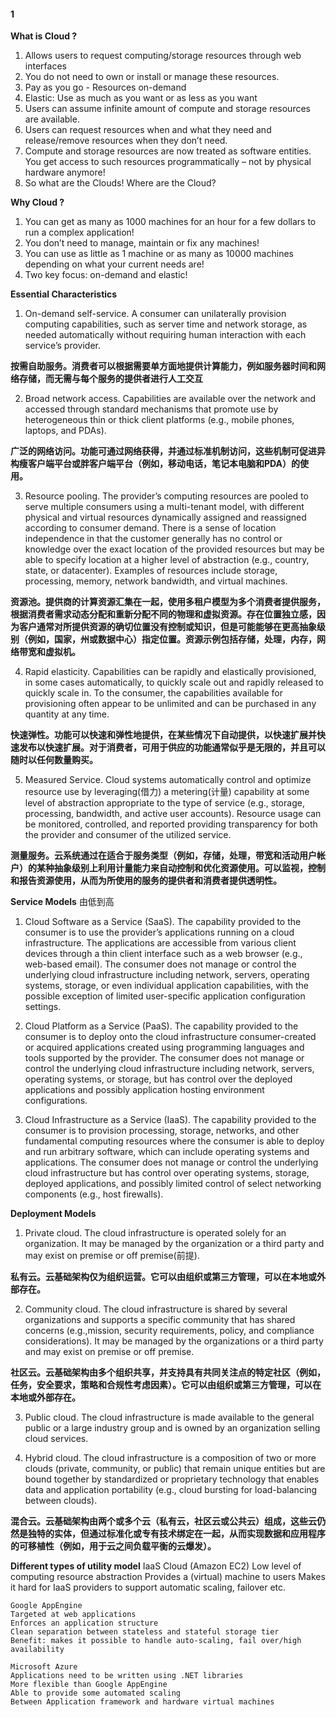 #### 1

**What is Cloud ?** 

1. Allows users to request computing/storage resources through web interfaces
2. You do not need to own or install or manage these resources. 
3. Pay as you go - Resources on-demand
4. Elastic: Use as much as you want or as less as you want
5. Users can assume infinite amount of compute and storage resources are available.
6. Users can request resources when and what they need and release/remove resources when they don’t need.
7. Compute and storage resources are now treated as software entities. You get access to such resources programmatically – not by physical hardware anymore!
8. So what are the Clouds! Where are the Cloud?

**Why Cloud ?**

1. You can get as many as 1000 machines for an hour for a few dollars to run a complex application!
2. You don’t need to manage, maintain or fix any machines!
3. You can use as little as 1 machine or as many as 10000 machines depending on what your current needs are!
4. Two key focus: on-demand and elastic!

**Essential Characteristics**

1. On-demand self-service. A consumer can unilaterally provision computing capabilities, such as server time and network storage, as needed automatically without requiring human interaction with each service’s provider. 

**按需自助服务。消费者可以根据需要单方面地提供计算能力，例如服务器时间和网络存储，而无需与每个服务的提供者进行人工交互**

2. Broad network access. Capabilities are available over the network and accessed through standard mechanisms that promote use by heterogeneous thin or thick client platforms (e.g., mobile phones, laptops, and PDAs).

**广泛的网络访问。功能可通过网络获得，并通过标准机制访问，这些机制可促进异构瘦客户端平台或胖客户端平台（例如，移动电话，笔记本电脑和PDA）的使用。**

3. Resource pooling. The provider’s computing resources are pooled to serve multiple consumers using a multi-tenant model, with different physical and virtual resources dynamically assigned and reassigned according to consumer demand. There is a sense of location independence in that the customer generally has no control or knowledge over the exact location of the provided resources but may be able to specify location at a higher level of abstraction (e.g., country, state, or datacenter). Examples of resources include storage, processing, memory, network bandwidth, and virtual machines.

**资源池。提供商的计算资源汇集在一起​​，使用多租户模型为多个消费者提供服务，根据消费者需求动态分配和重新分配不同的物理和虚拟资源。存在位置独立感，因为客户通常对所提供资源的确切位置没有控制或知识，但是可能能够在更高抽象级别（例如，国家，州或数据中心）指定位置。资源示例包括存储，处理，内存，网络带宽和虚拟机。**

4. Rapid elasticity. Capabilities can be rapidly and elastically provisioned, in some cases automatically, to quickly scale out and rapidly released to quickly scale in. To the consumer, the capabilities available for provisioning often appear to be unlimited and can be purchased in any quantity at any time.

**快速弹性。功能可以快速和弹性地提供，在某些情况下自动提供，以快速扩展并快速发布以快速扩展。对于消费者，可用于供应的功能通常似乎是无限的，并且可以随时以任何数量购买。**

5. Measured Service. Cloud systems automatically control and optimize resource use by leveraging(借力) a metering(计量) capability at some level of abstraction appropriate to the type of service (e.g., storage, processing, bandwidth, and active user accounts). Resource usage can be monitored, controlled, and reported providing transparency for both the provider and consumer of the utilized service.

**测量服务。云系统通过在适合于服务类型（例如，存储，处理，带宽和活动用户帐户）的某种抽象级别上利用计量能力来自动控制和优化资源使用。可以监视，控制和报告资源使用，从而为所使用的服务的提供者和消费者提供透明性。**

**Service Models**
由低到高

1. Cloud Software as a Service (SaaS). The capability provided to the consumer is to use the provider’s applications running on a cloud infrastructure. The applications are accessible from various client devices through a thin client interface such as a web browser (e.g., web-based email). The consumer does not manage or control the underlying cloud infrastructure including network, servers, operating systems, storage, or even individual application capabilities, with the possible exception of limited user-specific application configuration settings.

2. Cloud Platform as a Service (PaaS). The capability provided to the consumer is to deploy onto the cloud infrastructure consumer-created or acquired applications created using programming languages and tools supported by the provider. The consumer does not manage or control the underlying cloud infrastructure including network, servers, operating systems, or storage, but has control over the deployed applications and possibly application hosting environment configurations.

3. Cloud Infrastructure as a Service (IaaS). The capability provided to the consumer is to provision processing, storage, networks, and other fundamental computing resources where the consumer is able to deploy and run arbitrary software, which can include operating systems and applications. The consumer does not manage or control the underlying cloud infrastructure but has control over operating systems, storage, deployed applications, and possibly limited control of select networking components (e.g., host firewalls).

**Deployment Models**
1. Private cloud. The cloud infrastructure is operated solely for an organization. It may be managed by the organization or a third party and may exist on premise or off premise(前提).

**私有云。云基础架构仅为组织运营。它可以由组织或第三方管理，可以在本地或外部存在。**

2. Community cloud. The cloud infrastructure is shared by several organizations and supports a specific community that has shared concerns (e.g.,mission, security requirements, policy, and compliance considerations). It may be managed by the organizations or a third party and may exist on premise or off premise.

**社区云。云基础架构由多个组织共享，并支持具有共同关注点的特定社区（例如，任务，安全要求，策略和合规性考虑因素）。它可以由组织或第三方管理，可以在本地或外部存在。**

3. Public cloud. The cloud infrastructure is made available to the general public or a large industry group and is owned by an organization selling cloud services.

4. Hybrid cloud. The cloud infrastructure is a composition of two or more clouds (private, community, or public) that remain unique entities but are bound together by standardized or proprietary technology that enables data and application portability (e.g., cloud bursting for load-balancing between clouds).

**混合云。云基础架构由两个或多个云（私有云，社区云或公共云）组成，这些云仍然是独特的实体，但通过标准化或专有技术绑定在一起，从而实现数据和应用程序的可移植性（例如，用于云之间负载平衡的云爆发）。**

**Different types of utility model**
    IaaS Cloud (Amazon EC2)
    Low level of computing resource abstraction 
    Provides a (virtual) machine to users
    Makes it hard for IaaS providers to support automatic scaling, failover etc.

    Google AppEngine
    Targeted at web applications 
    Enforces an application structure
    Clean separation between stateless and stateful storage tier
    Benefit: makes it possible to handle auto-scaling, fail over/high availability

    Microsoft Azure
    Applications need to be written using .NET libraries
    More flexible than Google AppEngine
    Able to provide some automated scaling 
    Between Application framework and hardware virtual machines


